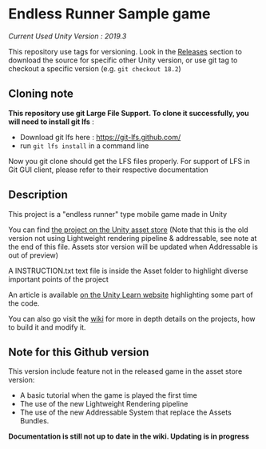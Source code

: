 # Endless Runner Sample game

_Current Used Unity Version : 2019.3_

This repository use tags for versioning. Look in the [Releases](https://github.com/Unity-Technologies/EndlessRunnerSampleGame/releases)
section to download the source for specific other Unity version, or use git
tag to checkout a specific version (e.g. `git checkout 18.2`)

## Cloning note

**This repository use git Large File Support.
To clone it successfully, you will need to install git lfs** :

- Download git lfs here : https://git-lfs.github.com/
- run `git lfs install` in a command line

Now you git clone should get the LFS files properly. For support of LFS in Git
GUI client, please refer to their respective documentation

## Description

This project is a "endless runner" type mobile game made in Unity

You can find [the project on the Unity asset store](https://assetstore.unity.com/packages/essentials/tutorial-projects/endless-runner-sample-game-87901)
(Note that this is the old version not using Lightweight rendering pipeline & addressable, see note at the end of this file.
Assets stor version will be updated when Addressable is out of preview)

A INSTRUCTION.txt text file is inside the Asset folder to highlight diverse
important points of the project

An article is available [on the Unity Learn website](https://unity3d.com/learn/tutorials/topics/mobile-touch/trash-dash-code-walkthrough)
highlighting some part of the code.

You can also go visit the [wiki](https://github.com/Unity-Technologies/EndlessRunnerSampleGame/wiki)
for more in depth details on the projects, how to build it and modify it.

## Note for this Github version

This version include feature not in the released game in the asset store version:

- A basic tutorial when the game is played the first time
- The use of the new Lightweight Rendering pipeline
- The use of the new Addressable System that replace the Assets Bundles.

**Documentation is still not up to date in the wiki. Updating is in progress**
